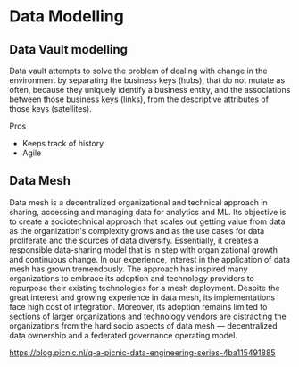 # Data Modelling

## Data Vault modelling

Data vault attempts to solve the problem of dealing with change in the environment by separating the business keys (hubs), that do not mutate as often, because they uniquely identify a business entity, and the associations between those business keys (links), from the descriptive attributes of those keys (satellites).

Pros
- Keeps track of history
- Agile

## Data Mesh

Data mesh is a decentralized organizational and technical approach in sharing, accessing and managing data for analytics and ML. Its objective is to create a sociotechnical approach that scales out getting value from data as the organization's complexity grows and as the use cases for data proliferate and the sources of data diversify. Essentially, it creates a responsible data-sharing model that is in step with organizational growth and continuous change. In our experience, interest in the application of data mesh has grown tremendously. The approach has inspired many organizations to embrace its adoption and technology providers to repurpose their existing technologies for a mesh deployment. Despite the great interest and growing experience in data mesh, its implementations face high cost of integration. Moreover, its adoption remains limited to sections of larger organizations and technology vendors are distracting the organizations from the hard socio aspects of data mesh — decentralized data ownership and a federated governance operating model.


https://blog.picnic.nl/q-a-picnic-data-engineering-series-4ba115491885